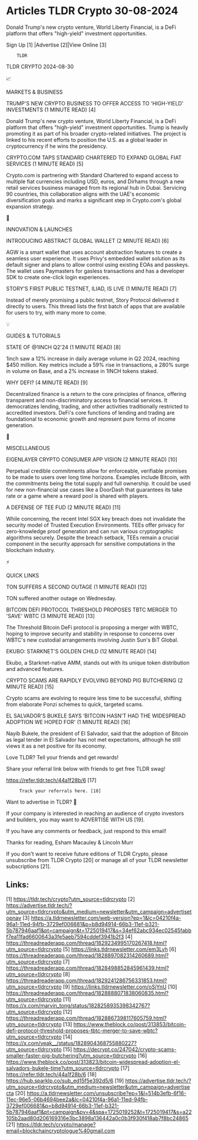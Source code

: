 # Articles TLDR Crypto 30-08-2024

Donald Trump's new crypto venture, World Liberty Financial, is a DeFi
platform that offers "high-yield" investment opportunities.  

 Sign Up [1] |Advertise [2]|View Online [3] 

		TLDR 

TLDR CRYPTO 2024-08-30

📈 

MARKETS & BUSINESS

 TRUMP'S NEW CRYPTO BUSINESS TO OFFER ACCESS TO 'HIGH-YIELD'
INVESTMENTS (1 MINUTE READ) [4] 

 Donald Trump's new crypto venture, World Liberty Financial, is a DeFi
platform that offers "high-yield" investment opportunities. Trump is
heavily promoting it as part of his broader crypto-related
initiatives. The project is linked to his recent efforts to position
the U.S. as a global leader in cryptocurrency if he wins the
presidency. 

 CRYPTO.COM TAPS STANDARD CHARTERED TO EXPAND GLOBAL FIAT SERVICES (1
MINUTE READ) [5] 

 Crypto.com is partnering with Standard Chartered to expand access to
multiple fiat currencies including USD, euros, and Dirhams through a
new retail services business managed from its regional hub in Dubai.
Servicing 90 countries, this collaboration aligns with the UAE's
economic diversification goals and marks a significant step in
Crypto.com's global expansion strategy. 

🚀 

INNOVATION & LAUNCHES

 INTRODUCING ABSTRACT GLOBAL WALLET (2 MINUTE READ) [6] 

 AGW is a smart wallet that uses account abstraction features to
create a seamless user experience. It uses Privy's embedded wallet
solution as its default signer and plans to allow control using
existing EOAs and passkeys. The wallet uses Paymasters for gasless
transactions and has a developer SDK to create one-click login
experiences. 

 STORY'S FIRST PUBLIC TESTNET, ILIAD, IS LIVE (1 MINUTE READ) [7] 

 Instead of merely promising a public testnet, Story Protocol
delivered it directly to users. This thread lists the first batch of
apps that are available for users to try, with many more to come. 

💡 

GUIDES & TUTORIALS

 STATE OF @1INCH Q2'24 (1 MINUTE READ) [8] 

 1inch saw a 12% increase in daily average volume in Q2 2024, reaching
$450 million. Key metrics include a 59% rise in transactions, a 280%
surge in volume on Base, and a 2% increase in 1INCH tokens staked. 

 WHY DEFI? (4 MINUTE READ) [9] 

 Decentralized finance is a return to the core principles of finance,
offering transparent and non-discriminatory access to financial
services. It democratizes lending, trading, and other activities
traditionally restricted to accredited investors. DeFi's core
functions of lending and trading are foundational to economic growth
and represent pure forms of income generation. 

🦄 

MISCELLANEOUS

 EIGENLAYER CRYPTO CONSUMER APP VISION (2 MINUTE READ) [10] 

 Perpetual credible commitments allow for enforceable, verifiable
promises to be made to users over long time horizons. Examples include
Bitcoin, with the commitments being the total supply and full
ownership. It could be used for new non-financial use cases like a
DoorDash that guarantees its take rate or a game where a reward pool
is shared with players. 

 A DEFENSE OF TEE FUD (2 MINUTE READ) [11] 

 While concerning, the recent Intel SGX key breach does not invalidate
the security model of Trusted Execution Environments. TEEs offer
privacy for zero-knowledge proof generation and can run various
cryptographic algorithms securely. Despite the breach setback, TEEs
remain a crucial component in the security approach for sensitive
computations in the blockchain industry. 

⚡ 

QUICK LINKS

 TON SUFFERS A SECOND OUTAGE (1 MINUTE READ) [12] 

 TON suffered another outage on Wednesday. 

 BITCOIN DEFI PROTOCOL THRESHOLD PROPOSES TBTC MERGER TO 'SAVE' WBTC
(3 MINUTE READ) [13] 

 The Threshold Bitcoin DeFi protocol is proposing a merger with WBTC,
hoping to improve security and stability in response to concerns over
WBTC's new custodial arrangements involving Justin Sun's BiT Global. 

 EKUBO: STARKNET'S GOLDEN CHILD (12 MINUTE READ) [14] 

 Ekubo, a Starknet-native AMM, stands out with its unique token
distribution and advanced features. 

 CRYPTO SCAMS ARE RAPIDLY EVOLVING BEYOND PIG BUTCHERING (2 MINUTE
READ) [15] 

 Crypto scams are evolving to require less time to be successful,
shifting from elaborate Ponzi schemes to quick, targeted scams. 

 EL SALVADOR'S BUKELE SAYS ‘BITCOIN HASN'T HAD THE WIDESPREAD
ADOPTION WE HOPED FOR' (1 MINUTE READ) [16] 

 Nayib Bukele, the president of El Salvador, said that the adoption of
Bitcoin as legal tender in El Salvador has not met expectations,
although he still views it as a net positive for its economy. 

Love TLDR? Tell your friends and get rewards!

 Share your referral link below with friends to get free TLDR swag! 

 https://refer.tldr.tech/44a1f28b/6 [17] 

		 Track your referrals here. [18] 

Want to advertise in TLDR? 📰

 If your company is interested in reaching an audience of crypto
investors and builders, you may want to ADVERTISE WITH US [19]. 

 If you have any comments or feedback, just respond to this email! 

Thanks for reading, 
Esham Macauley & Lincoln Murr 

If you don't want to receive future editions of TLDR Crypto, please
unsubscribe from TLDR Crypto [20] or manage all of your TLDR
newsletter subscriptions [21]. 

 

Links:
------
[1] https://tldr.tech/crypto?utm_source=tldrcrypto
[2] https://advertise.tldr.tech/?utm_source=tldrcrypto&utm_medium=newsletter&utm_campaign=advertisetopnav
[3] https://a.tldrnewsletter.com/web-version?ep=1&lc=04210f4a-96a1-11ed-94fb-3729ef006681&p=b8d94914-66b3-11ef-b321-5b787946aaf1&pt=campaign&t=1725019417&s=34ef62abc934ec02545fabbf7ea11fad6600643a3fe5aeb7594cddef3941b2f3
[4] https://threadreaderapp.com/thread/1829234995170267418.html?utm_source=tldrcrypto
[5] https://links.tldrnewsletter.com/em3Lyh
[6] https://threadreaderapp.com/thread/1828897082314260689.html?utm_source=tldrcrypto
[7] https://threadreaderapp.com/thread/1828498852845961439.html?utm_source=tldrcrypto
[8] https://threadreaderapp.com/thread/1829241286756331853.html?utm_source=tldrcrypto
[9] https://links.tldrnewsletter.com/oSjYnU
[10] https://threadreaderapp.com/thread/1828888071838060835.html?utm_source=tldrcrypto
[11] https://x.com/marvin_tong/status/1828258935398342767?utm_source=tldrcrypto
[12] https://threadreaderapp.com/thread/1828867398117605759.html?utm_source=tldrcrypto
[13] https://www.theblock.co/post/313853/bitcoin-defi-protocol-threshold-proposes-tbtc-merger-to-save-wbtc?utm_source=tldrcrypto
[14] https://x.com/yeak__/status/1828904368755880227?utm_source=tldrcrypto
[15] https://decrypt.co/247042/crypto-scams-smaller-faster-pig-butchering?utm_source=tldrcrypto
[16] https://www.theblock.co/post/313823/bitcoin-widespread-adoption-el-salvadors-bukele-time?utm_source=tldrcrypto
[17] https://refer.tldr.tech/44a1f28b/6
[18] https://hub.sparklp.co/sub_ed15f5e392d5/6
[19] https://advertise.tldr.tech/?utm_source=tldrcrypto&utm_medium=newsletter&utm_campaign=advertisecta
[20] https://a.tldrnewsletter.com/unsubscribe?ep=1&l=514b3efb-6f16-11ec-96e5-06b4694bee2a&lc=04210f4a-96a1-11ed-94fb-3729ef006681&p=b8d94914-66b3-11ef-b321-5b787946aaf1&pt=campaign&pv=4&spa=1725019252&t=1725019417&s=a22105b2aad80d206169316e3bc3898a136442a0c0b3f930f418ab7f8bc24865
[21] https://tldr.tech/crypto/manage?email=blockchaincryptologue%40gmail.com